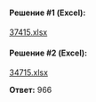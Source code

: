 #### Решение #1 (Excel):
[37415.xlsx](https://github.com/Thundiverter/infege2022/files/7977733/37415.xlsx)

#### Решение #2 (Excel):
[34715.xlsx](https://github.com/Thundiverter/infege2022/files/7979682/34715.xlsx)


**Ответ:** 966
